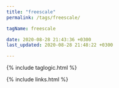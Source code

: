 ```yaml
---
title: "freescale"
permalink: /tags/freescale/

tagName: freescale

date: 2020-08-28 21:43:36 +0300
last_updated: 2020-08-28 21:48:22 +0300

---
```


{% include taglogic.html %}

{% include links.html %}
